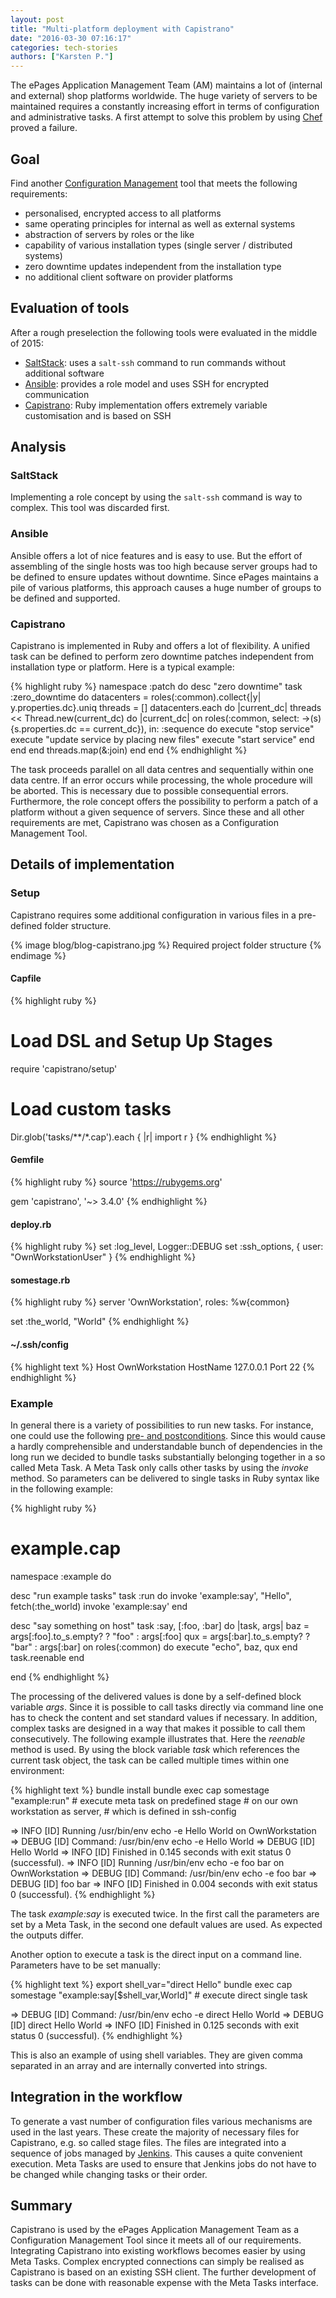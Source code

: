 ```yaml
---
layout: post
title: "Multi-platform deployment with Capistrano"
date: "2016-03-30 07:16:17"
categories: tech-stories
authors: ["Karsten P."]
---
```


The ePages Application Management Team (AM) maintains a lot of (internal and external) shop platforms worldwide.
The huge variety of servers to be maintained requires a constantly increasing effort in terms of configuration and administrative tasks.
A first attempt to solve this problem by using [Chef](https://www.chef.io/ "Opscode Chef") proved a failure.

## Goal

Find another [Configuration Management](https://en.wikipedia.org/wiki/Configuration_management "Wikipedia article") tool that meets the following requirements:

* personalised, encrypted access to all platforms
* same operating principles for internal as well as external systems
* abstraction of servers by roles or the like
* capability of various installation types (single server / distributed systems)
* zero downtime updates independent from the installation type
* no additional client software on provider platforms

## Evaluation of tools

After a rough preselection the following tools were evaluated in the middle of 2015:

* [SaltStack](http://saltstack.com/ "SaltStack"): uses a `salt-ssh` command to run commands without additional software
* [Ansible](http://www.ansible.com/ "Ansible"): provides a role model and uses SSH for encrypted communication
* [Capistrano](http://capistranorb.com/ "Capistrano"): Ruby implementation offers extremely variable customisation and is based on SSH

## Analysis

### SaltStack

Implementing a role concept by using the `salt-ssh` command is way to complex. This tool was discarded first.

### Ansible

Ansible offers a lot of nice features and is easy to use.
But the effort of assembling of the single hosts was too high because server groups had to be defined to ensure updates without downtime.
Since ePages maintains a pile of various platforms, this approach causes a huge number of groups to be defined and supported.

### Capistrano

Capistrano is implemented in Ruby and offers a lot of flexibility.
A unified task can be defined to perform zero downtime patches independent from installation type or platform.
Here is a typical example:

{% highlight ruby %}
namespace :patch do
   desc "zero downtime"
  task :zero_downtime do
    datacenters = roles(:common).collect{|y| y.properties.dc}.uniq
    threads = []
    datacenters.each do |current_dc|
      threads << Thread.new(current_dc) do |current_dc|
        on roles(:common, select: ->(s){s.properties.dc == current_dc}), in: :sequence do
          execute "stop service"
          execute "update service by placing new files"
          execute "start service"
        end
      end
    end
    threads.map(&:join)
  end
end
{% endhighlight %}

The task proceeds parallel on all data centres and sequentially within one data centre.
If an error occurs while processing, the whole procedure will be aborted.
This is necessary due to possible consequential errors.
Furthermore, the role concept offers the possibility to perform a patch of a platform without a given sequence of servers.
Since these and all other requirements are met, Capistrano was chosen as a Configuration Management Tool.

## Details of implementation

### Setup

Capistrano requires some additional configuration in various files in a pre-defined folder structure.

{% image blog/blog-capistrano.jpg %} Required project folder structure {% endimage %}

#### Capfile

{% highlight ruby %}
# Load DSL and Setup Up Stages
require 'capistrano/setup'
# Load custom tasks
Dir.glob('tasks/**/*.cap').each { |r| import r }
{% endhighlight %}

#### Gemfile

{% highlight ruby %}
source 'https://rubygems.org'

gem 'capistrano', '~> 3.4.0'
{% endhighlight %}

#### deploy.rb

{% highlight ruby %}
set :log_level, Logger::DEBUG
set :ssh_options, { user: "OwnWorkstationUser" }
{% endhighlight %}

#### somestage.rb

{% highlight ruby %}
server 'OwnWorkstation',
  roles: %w{common}

set :the_world, "World"
{% endhighlight %}

#### ~/.ssh/config

{% highlight text %}
Host OwnWorkstation
  HostName 127.0.0.1
  Port 22
{% endhighlight %}

### Example

In general there is a variety of possibilities to run new tasks.
For instance, one could use the following [pre- and postconditions](http://capistranorb.com/documentation/getting-started/before-after/ "pre- and postconditions").
Since this would cause a hardly comprehensible and understandable bunch of dependencies in the long run we decided to bundle tasks substantially belonging together in a so called Meta Task.
A Meta Task only calls other tasks by using the _invoke_ method.
So parameters can be delivered to single tasks in Ruby syntax like in the following example:

{% highlight ruby %}
# example.cap
namespace :example do

  desc "run example tasks"
  task :run do
    invoke 'example:say', "Hello", fetch(:the_world)
    invoke 'example:say'
  end

  desc "say something on host"
  task :say, [:foo, :bar] do |task, args|
    baz = args[:foo].to_s.empty? ? "foo" : args[:foo]
    qux = args[:bar].to_s.empty? ? "bar" : args[:bar]
    on roles(:common) do
      execute "echo", baz, qux
    end
    task.reenable
  end

end
{% endhighlight %}

The processing of the delivered values is done by a self-defined block variable _args_.
Since it is possible to call tasks directly via command line one has to check the content and set standard values if necessary.
In addition, complex tasks are designed in a way that makes it possible to call them consecutively.
The following example illustrates that.
Here the _reenable_ method is used.
By using the block variable _task_ which references the current task object, the task can be called multiple times within one environment:

{% highlight text %}
bundle install
bundle exec cap somestage "example:run" # execute meta task on predefined stage
                                        # on our own workstation as server,
                                        # which is defined in ssh-config

=> INFO [ID] Running /usr/bin/env echo -e Hello World on OwnWorkstation
=> DEBUG [ID] Command: /usr/bin/env echo -e Hello World
=> DEBUG [ID]  Hello World
=> INFO [ID] Finished in 0.145 seconds with exit status 0 (successful).
=> INFO [ID] Running /usr/bin/env echo -e foo bar on OwnWorkstation
=> DEBUG [ID] Command: /usr/bin/env echo -e foo bar
=> DEBUG [ID]  foo bar
=> INFO [ID] Finished in 0.004 seconds with exit status 0 (successful).
{% endhighlight %}

The task _example:say_ is executed twice.
In the first call the parameters are set by a Meta Task, in the second one default values are used.
As expected the outputs differ.

Another option to execute a task is the direct input on a command line.
Parameters have to be set manually:

{% highlight text %}
export shell_var="direct Hello"
bundle exec cap somestage "example:say[$shell_var,World]" # execute direct single task

=> DEBUG [ID] Command: /usr/bin/env echo -e direct Hello World
=> DEBUG [ID]  direct Hello World
=> INFO [ID] Finished in 0.125 seconds with exit status 0 (successful).
{% endhighlight %}

This is also an example of using shell variables.
They are given comma separated in an array and are internally converted into strings.

## Integration in the workflow

To generate a vast number of configuration files various mechanisms are used in the last years.
These create the majority of necessary files for Capistrano, e.g. so called stage files.
The files are integrated into a sequence of jobs managed by [Jenkins](http://jenkins-ci.org/ "Jenkins").
This causes a quite convenient execution.
Meta Tasks are used to ensure that Jenkins jobs do not have to be changed while changing tasks or their order.

## Summary

Capistrano is used by the ePages Application Management Team as a Configuration Management Tool since it meets all of our requirements.
Integrating Capistrano into existing workflows becomes easier by using Meta Tasks.
Complex encrypted connections can simply be realised as Capistrano is based on an existing SSH client.
The further development of tasks can be done with reasonable expense with the Meta Tasks interface.
